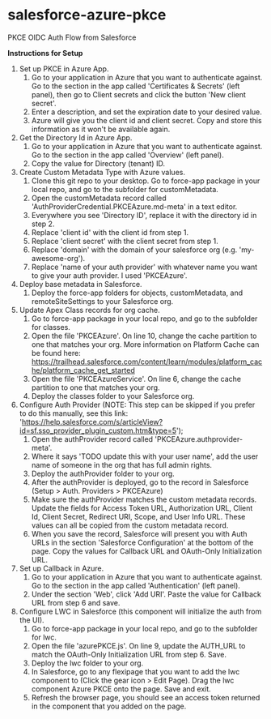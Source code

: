 # salesforce-azure-pkce
PKCE OIDC Auth Flow from Salesforce

**Instructions for Setup**

1. Set up PKCE in Azure App.
	1. Go to your application in Azure that you want to authenticate against. Go to the section in the app called 'Certificates & Secrets' (left panel), then go to Client secrets and click the button 'New client secret'.
	2. Enter a description, and set the expiration date to your desired value.
	3. Azure will give you the client id and client secret. Copy and store this information as it won't be available again.
2. Get the Directory Id in Azure App.
	1. Go to your application in Azure that you want to authenticate against. Go to the section in the app called 'Overview' (left panel).
	2. Copy the value for Directory (tenant) ID.
3. Create Custom Metadata Type with Azure values.
	1. Clone this git repo to your desktop. Go to force-app package in your local repo, and go to the subfolder for customMetadata.
	2. Open the customMetadata record called 'AuthProviderCredential.PKCEAzure.md-meta' in a text editor.
	3. Everywhere you see 'Directory ID', replace it with the directory id in step 2.
	4. Replace 'client id' with the client id from step 1.
	5. Replace 'client secret' with the client secret from step 1.
	6. Replace 'domain' with the domain of your salesforce org (e.g. 'my-awesome-org').
	7. Replace 'name of your auth provider' with whatever name you want to give your auth provider. I used 'PKCEAzure'.
4. Deploy base metadata in Salesforce.
	1. Deploy the force-app folders for objects, customMetadata, and remoteSiteSettings to your Salesforce org.
5. Update Apex Class records for org cache.
	1. Go to force-app package in your local repo, and go to the subfolder for classes.
	2. Open the file 'PKCEAzure'. On line 10, change the cache partition to one that matches your org. More information on Platform Cache can be found here: https://trailhead.salesforce.com/content/learn/modules/platform_cache/platform_cache_get_started
	3. Open the file 'PKCEAzureService'. On line 6, change the cache partition to one that matches your org. 
	4. Deploy the classes folder to your Salesforce org.
6. Configure Auth Provider (NOTE: This step can be skipped if you prefer to do this manually, see this link: 'https://help.salesforce.com/s/articleView?id=sf.sso_provider_plugin_custom.htm&type=5');
	1. Open the authProvider record called 'PKCEAzure.authprovider-meta'.
	2. Where it says 'TODO update this with your user name', add the user name of someone in the org that has full admin rights.
	3. Deploy the authProvider folder to your org.
	4. After the authProvider is deployed, go to the record in Salesforce (Setup > Auth. Providers > PKCEAzure)
	5. Make sure the authProvider matches the custom metadata records. Update the fields for Access Token URL, Authorization URL, Client Id, Client Secret, Redirect URI, Scope, and User Info URL. These values can all be copied from the custom metadata record.
	6. When you save the record, Salesforce will present you with Auth URLs in the section 'Salesforce Configuration' at the bottom of the page. Copy the values for Callback URL and OAuth-Only Initialization URL.
7. Set up Callback in Azure.
	1. Go to your application in Azure that you want to authenticate against. Go to the section in the app called 'Authentication' (left panel).
	2. Under the section 'Web', click 'Add URI'. Paste the value for Callback URL from step 6 and save.
8. Configure LWC in Salesforce (this component will initialize the auth from the UI).
	1. Go to force-app package in your local repo, and go to the subfolder for lwc.
	2. Open the file 'azurePKCE.js'. On line 9, update the AUTH_URL to match the OAuth-Only Initialization URL from step 6. Save.
	3. Deploy the lwc folder to your org.
	4. In Salesforce, go to any flexipage that you want to add the lwc component to (Click the gear icon > Edit Page). Drag the lwc component Azure PKCE onto the page. Save and exit.
	5. Refresh the browser page, you should see an access token returned in the component that you added on the page.